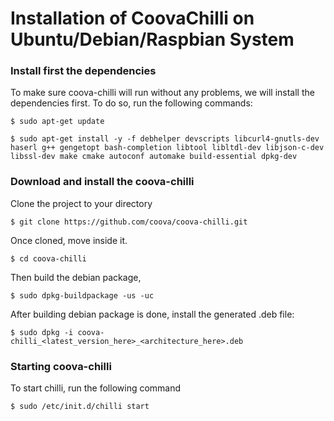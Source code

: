 
# Installation of CoovaChilli on Ubuntu/Debian/Raspbian System

### Install first the dependencies

To make sure coova-chilli will run without any problems, we will install the dependencies first. To do so, run the following commands:

`$ sudo apt-get update`

`$ sudo apt-get install -y -f debhelper devscripts libcurl4-gnutls-dev haserl g++ gengetopt bash-completion libtool libltdl-dev libjson-c-dev libssl-dev make cmake autoconf automake build-essential dpkg-dev`

### Download and install the coova-chilli

Clone the project to your directory

`$ git clone https://github.com/coova/coova-chilli.git`

Once cloned, move inside it. 

`$ cd coova-chilli`

Then build the debian package,

`$ sudo dpkg-buildpackage -us -uc`

After building debian package is done, install the generated .deb file:

`$ sudo dpkg -i coova-chilli_<latest_version_here>_<architecture_here>.deb`

### Starting coova-chilli

To start chilli, run the following command

`$ sudo /etc/init.d/chilli start`
